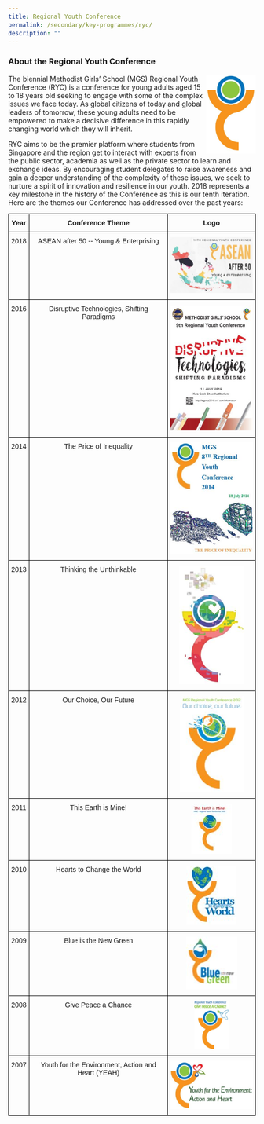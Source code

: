 ```yaml
---
title: Regional Youth Conference
permalink: /secondary/key-programmes/ryc/
description: ""
---
```

### About the Regional Youth Conference

<img src="/images/Secondary/ryc-2014-15-16.jpg" 
     style="width:20%" align="right">
The biennial Methodist Girls’ School (MGS) Regional Youth Conference (RYC) is a conference for young adults aged 15 to 18 years old seeking to engage with some of the complex issues we face today. As global citizens of today and global leaders of tomorrow, these young adults need to be empowered to make a decisive difference in this rapidly changing world which they will inherit.

RYC aims to be the premier platform where students from Singapore and the region get to interact with experts from the public sector, academia as well as the private sector to learn and exchange ideas. By encouraging student delegates to raise awareness and gain a deeper understanding of the complexity of these issues, we seek to nurture a spirit of innovation and resilience in our youth. 2018 represents a key milestone in the history of the Conference as this is our tenth iteration. Here are the themes our Conference has addressed over the past years:

<style type="text/css">
.tg  {border-collapse:collapse;border-spacing:0;}
.tg td{border-color:black;border-style:solid;border-width:1px;font-family:Arial, sans-serif;font-size:14px;
  overflow:hidden;padding:10px 5px;word-break:normal;}
.tg th{border-color:black;border-style:solid;border-width:1px;font-family:Arial, sans-serif;font-size:14px;
  font-weight:normal;overflow:hidden;padding:10px 5px;word-break:normal;}
.tg .tg-baqh{text-align:center;vertical-align:top}
.tg .tg-amwm{font-weight:bold;text-align:center;vertical-align:top}
</style>
<table class="tg">
<thead>
  <tr>
    <th class="tg-amwm">Year</th>
    <th class="tg-amwm">Conference Theme</th>
    <th class="tg-amwm">Logo</th>
  </tr>
</thead>
<tbody>
  <tr>
    <td class="tg-baqh">2018</td>
    <td class="tg-baqh">ASEAN after 50 -- Young &amp; Enterprising</td>
    <td class="tg-baqh"><img src="/images/Secondary/ryc-2018.jpg" width="206" height="114"></td>
  </tr>
  <tr>
    <td class="tg-baqh">2016</td>
    <td class="tg-baqh">Disruptive Technologies, Shifting Paradigms  </td>
    <td class="tg-baqh"><img src="/images/Secondary/ryc-2016.jpg" width="182" height="256"></td>
  </tr>
  <tr>
    <td class="tg-baqh">2014</td>
    <td class="tg-baqh">The Price of Inequality</td>
    <td class="tg-amwm"><img src="/images/Secondary/ryc-2014.jpg" width="177" height="227"></td>
  </tr>
  <tr>
    <td class="tg-baqh">2013</td>
    <td class="tg-baqh">Thinking the Unthinkable</td>
    <td class="tg-baqh"><img src="/images/Secondary/ryc-2013.jpg" width="133" height="242"></td>
  </tr>
  <tr>
    <td class="tg-baqh">2012</td>
    <td class="tg-baqh">Our Choice, Our Future</td>
    <td class="tg-baqh"><img src="/images/Secondary/ryc-2012.jpg" width="129" height="195"></td>
  </tr>
  <tr>
    <td class="tg-baqh">2011</td>
    <td class="tg-baqh">This Earth is Mine! </td>
    <td class="tg-baqh"><img src="/images/Secondary/ryc-2011.jpg"></td>
  </tr>
  <tr>
    <td class="tg-baqh">2010</td>
    <td class="tg-baqh">Hearts to Change the World </td>
    <td class="tg-baqh"><img src="/images/Secondary/ryc-2010.jpg"></td>
  </tr>
  <tr>
    <td class="tg-baqh">2009</td>
    <td class="tg-baqh">Blue is the New Green </td>
    <td class="tg-baqh"><img src="/images/Secondary/ryc-2009.jpg"></td>
  </tr>
  <tr>
    <td class="tg-baqh">2008</td>
    <td class="tg-baqh">Give Peace a Chance</td>
    <td class="tg-baqh"><img src="/images/Secondary/ryc-2008.jpg" height="98"></td>
  </tr>
  <tr>
    <td class="tg-baqh">2007</td>
    <td class="tg-baqh">Youth for the Environment, Action and Heart (YEAH)</td>
    <td class="tg-baqh"><img src="/images/Secondary/ryc-2007.jpg" width="180" height="98"></td>
  </tr>
</tbody>
</table>